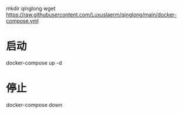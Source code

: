 mkdir qinglong
wget https://raw.githubusercontent.com/Luxuslaerm/qinglong/main/docker-compose.yml

# 启动
docker-compose up -d
# 停止
docker-compose down
